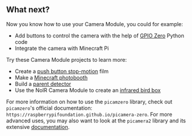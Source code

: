 ## What next?

Now you know how to use your Camera Module, you could for example:
* Add buttons to control the camera with the help of [GPIO Zero](https://gpiozero.readthedocs.org/) Python code
* Integrate the camera with Minecraft Pi

Try these Camera Module projects to learn more:

- Create a [push button stop-motion](https://projects.raspberrypi.org/en/projects/push-button-stop-motion/) film
- Make a [Minecraft photobooth](https://projects.raspberrypi.org/en/projects/minecraft-photobooth/)
- Build a [parent detector](https://projects.raspberrypi.org/en/projects/parent-detector/)
- Use the NoIR Camera Module to create an [infrared bird box](https://projects.raspberrypi.org/en/projects/infrared-bird-box/)

For more information on how to use the `picamzero` library, check out `picamzero`'s official documentation: `https://raspberrypifoundation.github.io/picamera-zero`. For more advanced uses, you may also want to look at the `picamera2` library and its extensive [documentation](https://datasheets.raspberrypi.com/camera/picamera2-manual.pdf).

